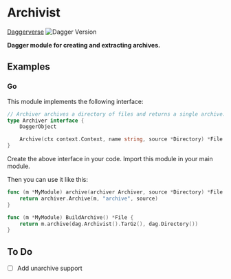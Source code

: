 # Archivist

[Daggerverse](https://daggerverse.dev/mod/github.com/sagikazarmark/daggerverse/archivist)
![Dagger Version](https://img.shields.io/badge/dagger%20version-%3E=0.9.8-0f0f19.svg?style=flat-square)

**Dagger module for creating and extracting archives.**

## Examples

### Go

This module implements the following interface:

```go
// Archiver archives a directory of files and returns a single archive.
type Archiver interface {
	DaggerObject

	Archive(ctx context.Context, name string, source *Directory) *File
}
```

Create the above interface in your code. Import this module in your main module.

Then you can use it like this:

```go
func (m *MyModule) archive(archiver Archiver, source *Directory) *File {
    return archiver.Archive(m, "archive", source)
}

func (m *MyModule) BuildArchive() *File {
    return m.archive(dag.Archivist().TarGz(), dag.Directory())
}
```

## To Do

- [ ] Add unarchive support
